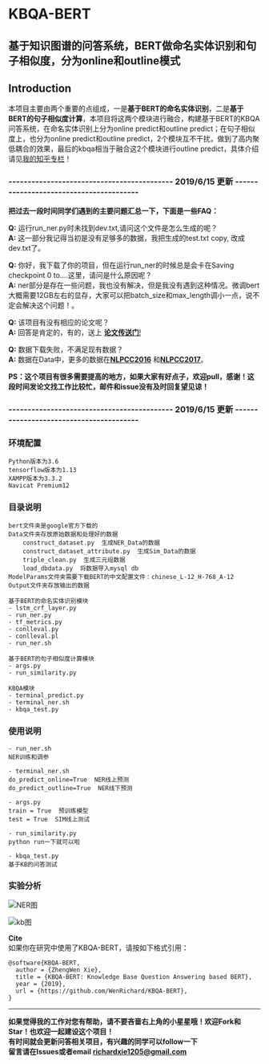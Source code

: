 # KBQA-BERT
## 基于知识图谱的问答系统，BERT做命名实体识别和句子相似度，分为online和outline模式

## Introduction
本项目主要由两个重要的点组成，一是**基于BERT的命名实体识别**，二是**基于BERT的句子相似度计算**，本项目将这两个模块进行融合，构建基于BERT的KBQA问答系统，在命名实体识别上分为online predict和outline predict；在句子相似度上，也分为online predict和outline predict，2个模块互不干扰，做到了高内聚低耦合的效果，最后的kbqa相当于融合这2个模块进行outline predict，具体介绍请见[我的知乎专栏](https://zhuanlan.zhihu.com/p/62946533)！

### ------------------------------------------- 2019/6/15 更新 ----------------------------------------  
**把过去一段时间同学们遇到的主要问题汇总一下，下面是一些FAQ：**  
  
**Q:** 运行run_ner.py时未找到dev.txt,请问这个文件是怎么生成的呢？  
**A:** 这一部分我记得当初是没有足够多的数据，我把生成的test.txt copy, 改成dev.txt了。  
  
**Q:** 你好，我下载了你的项目，但在运行run_ner的时候总是会卡在Saving checkpoint 0 to....这里，请问是什么原因呢？  
**A:** ner部分是存在一些问题，我也没有解决，但是我没有遇到这种情况。微调bert大概需要12GB左右的显存，大家可以把batch_size和max_length调小一点，说不定会解决这个问题！。  
  
**Q:** 该项目有没有相应的论文呢？  
**A:** 回答是肯定的，有的，送上 [**论文传送门**!](http://www.cnki.com.cn/Article/CJFDTotal-DLXZ201705041.htm)  

**Q:** 数据下载失败，不满足现有数据？  
**A:** 数据在Data中，更多的数据在[**NLPCC2016**](http://tcci.ccf.org.cn/conference/2016/pages/page05_evadata.html) 和[**NLPCC2017**](http://tcci.ccf.org.cn/conference/2017/taskdata.php)。    

**PS：这个项目有很多需要提高的地方，如果大家有好点子，欢迎pull，感谢！这段时间发论文找工作比较忙，邮件和issue没有及时回复望见谅！**
### ------------------------------------------- 2019/6/15 更新 ----------------------------------------  
### 环境配置

    Python版本为3.6
    tensorflow版本为1.13
    XAMPP版本为3.3.2
    Navicat Premium12
    
### 目录说明

    bert文件夹是google官方下载的
    Data文件夹存放原始数据和处理好的数据
        construct_dataset.py  生成NER_Data的数据
        construct_dataset_attribute.py  生成Sim_Data的数据
        triple_clean.py  生成三元组数据
        load_dbdata.py  将数据导入mysql db
    ModelParams文件夹需要下载BERT的中文配置文件：chinese_L-12_H-768_A-12
    Output文件夹存放输出的数据
    
    基于BERT的命名实体识别模块
    - lstm_crf_layer.py
    - run_ner.py
    - tf_metrics.py
    - conlleval.py
    - conlleval.pl
    - run_ner.sh
    
    基于BERT的句子相似度计算模块
    - args.py
    - run_similarity.py
    
    KBQA模块
    - terminal_predict.py
    - terminal_ner.sh
    - kbqa_test.py
    
 ### 使用说明
    
    - run_ner.sh
    NER训练和调参
    
    - terminal_ner.sh
    do_predict_online=True  NER线上预测
    do_predict_outline=True  NER线下预测
    
    - args.py
    train = True  预训练模型
    test = True  SIM线上测试
    
    - run_similarity.py
    python run一下就可以啦
    
    - kbqa_test.py
    基于KB的问答测试
  
 ### 实验分析  
 ![NER图]( https://github.com/WenRichard/KBQA-BERT/raw/master/image/NER.jpg "分析图") 
 
 ![kb图]( https://github.com/WenRichard/KBQA-BERT/raw/master/image/KB.png "分析图") 
 
 **Cite**     
如果你在研究中使用了KBQA-BERT，请按如下格式引用：  

```
@software{KBQA-BERT,
  author = {ZhengWen Xie},
  title = {KBQA-BERT: Knowledge Base Question Answering based BERT},
  year = {2019},
  url = {https://github.com/WenRichard/KBQA-BERT},
}
```
 
 --------------------------------------------------------------
**如果觉得我的工作对您有帮助，请不要吝啬右上角的小星星哦！欢迎Fork和Star！也欢迎一起建设这个项目！**    
**有时间就会更新问答相关项目，有兴趣的同学可以follow一下**  
**留言请在Issues或者email  richardxie1205@gmail.com**
    
